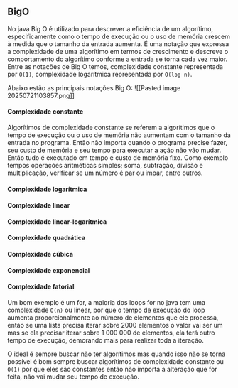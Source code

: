 

## BigO
No java Big O é utilizado para descrever a eficiência de um algorítimo, especificamente como o tempo de execução ou o uso de memória crescem à medida que o tamanho da entrada aumenta.
É uma notação que expressa a complexidade de uma algorítimo em termos de crescimento e descreve o comportamento do algorítimo conforme a entrada se torna cada vez maior.
Entre as notações de Big O temos, complexidade constante representada por `O(1)`, complexidade logarítmica representada por `O(log n)`.

Abaixo estão as principais notações Big O:
![[Pasted image 20250721103857.png]]
#### Complexidade constante
Algorítimos de complexidade constante se referem a algorítimos que o tempo de execução ou o uso de memória não aumentam com o tamanho da entrada no programa. Então não importa quando o programa precise fazer, seu custo de memória e seu tempo para executar a ação não vão mudar.
Então tudo é executado em tempo e custo de memória fixo. Como exemplo tempos operações aritméticas simples; soma, subtração, divisão e multiplicação, verificar se um número é par ou impar,  entre outros.

#### Complexidade logarítmica


#### Complexidade linear


#### Complexidade linear-logarítmica


#### Complexidade quadrática


#### Complexidade cúbica


#### Complexidade exponencial


#### Complexidade fatorial



Um bom exemplo é um for, a maioria dos loops for no java tem uma complexidade `O(n)` ou linear, por que o tempo de execução do loop aumenta proporcionalmente ao número de elementos que ele processa, então se uma lista precisa iterar sobre 2000 elementos o valor vai ser um mas se ela precisar iterar sobre 1 000 000 de elementos, ela terá outro tempo de execução, demorando mais para realizar toda a iteração.

O ideal é sempre buscar não ter algorítimos mas quando isso não se torna possível é bom sempre buscar algorítimos de complexidade constante ou `O(1)` por que eles são constantes então não importa a alteração que for feita, não vai mudar seu tempo de execução.
